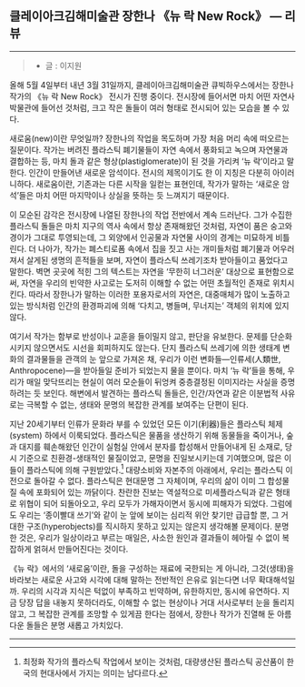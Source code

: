 ## 클레이아크김해미술관 장한나 《뉴 락 New Rock》 — 리뷰

---
>- 글 : 이지원

올해 5월 4일부터 내년 3월 31일까지, 클레이아크김해미술관 큐빅하우스에서는 장한나 작가의 《뉴 락 New Rock》 전시가 진행 중이다. 전시장에 들어서면 마치 어떤 자연사박물관에 들어선 것처럼, 크고 작은 돌들이 여러 형태로 전시되어 있는 모습을 볼 수 있다. 

새로움(new)이란 무엇일까? 장한나의 작업을 목도하며 가장 처음 머리 속에 떠오르는 질문이다. 작가는 버려진 플라스틱 폐기물들이 자연 속에서 풍화되고 녹으며 자연물과 결합하는 등, 마치 돌과 같은 형상(plastiglomerate)이 된 것을 가리켜 ‘뉴 락’이라고 말한다. 인간이 만들어낸 새로운 암석이다. 전시의 제목이기도 한 이 지칭은 다분히 아이러니하다. 새로움이란, 기존과는 다른 시작을 일컫는 표현인데, 작가가 말하는 ‘새로운 암석’들은 마치 어떤 마지막이나 상실을 뜻하는 듯 느껴지기 때문이다.

이 모순된 감각은 전시장에 나열된 장한나의 작업 전반에서 계속 드러난다. 그가 수집한 플라스틱 돌들은 마치 지구의 역사 속에서 항상 존재해왔던 것처럼, 자연이 품은 숭고와 경이가 그대로 투영되는데, 그 외양에서 인공물과 자연물 사이의 경계는 미묘하게 비틀린다. 더 나아가, 작가는 폐스티로폼 속에서 집을 짓고 사는 개미들처럼 폐기물과 어우러져서 살게된 생명의 흔적들을 보며, 자연이 플라스틱 쓰레기조차 받아들이고 품었다고 말한다. 벽면 곳곳에 적힌 그의 텍스트는 자연을 ‘무한히 너그러운’ 대상으로 표현함으로써, 자연을 우리의 빈약한 사고로는 도저히 이해할 수 없는 어떤 초월적인 존재로 위치시킨다. 따라서 장한나가 말하는 이러한 포용자로서의 자연은, 대중매체가 많이 노출하고 있는 방식처럼 인간의 환경파괴에 의해 ‘다치고, 병들며, 무너지는’ 객체의 위치에 있지 않다. 

여기서 작가는 함부로 반성이나 교훈을 들이밀지 않고, 판단을 유보한다. 문제를 단순화시키지 않으면서도 시선을 회피하지도 않는다. 단지 플라스틱 쓰레기에 의한 생태계 변화의 결과물들을 관객의 눈 앞으로 가져온 채, 우리가 이런 변화들—인류세(人類世, Anthropocene)—을 받아들일 준비가 되었는지 물을 뿐이다. 마치 ‘뉴 락’들을 통해, 우리가 매일 맞닥뜨리는 현실이 여러 모순들이 뒤엉켜 중층결정된 이미지라는 사실을 증명하려는 듯 보인다. 해변에서 발견하는 플라스틱 돌들은, 인간/자연과 같은 이분법적 사유로는 극복할 수 없는, 생태와 문명의 복잡한 관계를 보여주는 단편이 된다. 

지난 20세기부터 인류가 문화라 부를 수 있었던 모든 이기(利器)들은 플라스틱 체제(system) 하에서 이룩되었다. 플라스틱은 물품을 생산하기 위해 동물들을 죽이거나, 숲과 대지를 훼손해왔던 인간이 실험실 안에서 분자를 합성해서 만들어내게 된 소재로, 당시 기준으로 친환경-생태적인 물질이었고, 문명을 진일보시키는데 기여했으며, 많은 이들이 플라스틱에 의해 구원받았다.[^1] 대량소비와 자본주의 아래에서, 우리는 플라스틱 이전으로 돌아갈 수 없다. 플라스틱은 현대문명 그 자체이며, 우리의 삶이 이미 그 합성물질 속에 포화되어 있는 까닭이다. 찬란한 진보는 역설적으로 미세플라스틱과 같은 형태로 위협이 되어 되돌아오고, 우리 모두가 가해자이면서 동시에 피해자가 되었다. 그럼에도 우리는 ‘종이빨대 쓰기’와 같이 눈 앞에 보이는 심리적 위안 찾기만 급급할 뿐, 그 거대한 구조(hyperobjects)를 직시하지 못하고 있지는 않은지 생각해볼 문제이다. 분명한 것은, 우리가 일상이라고 부르는 매일은, 사소한 원인과 결과들이 헤아릴 수 없이 복잡하게 얽혀서 만들어진다는 것이다. 

《뉴 락》에서의 ‘새로움’이란, 돌을 구성하는 재료에 국한되는 게 아니라, 그것(생태)을 바라보는 새로운 사고와 시각에 대해 말하는 전반적인 은유로 읽는다면 너무 확대해석일까. 우리의 시각과 지식은 턱없이 부족하고 빈약하며, 유한하지만, 동시에 유연하다. 지금 당장 답을 내놓지 못하더라도, 이해할 수 없는 현상이나 거대 서사로부터 눈을 돌리지 않고, 그 복잡한 관계를 조망할 수 있게끔 한다는 점에서, 장한나 작가가 진열해 둔 아름다운 돌들은 분명 새롭고 가치있다. 

---

[^1]: 최정화 작가의 플라스틱 작업에서 보이는 것처럼, 대량생산된 플라스틱 공산품이 한국의 현대사에서 가지는 의미는 남다르다. 
